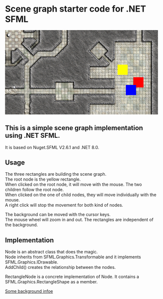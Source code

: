 # Scene graph starter code for .NET SFML

![Scene graph example](Views/resources/images/readme_image.png)

## This is a simple scene graph implementation using .NET SFML.

It is based on Nuget.SFML V2.6.1 and .NET 8.0.  

## Usage

The three rectangles are building the scene graph.  
The root node is the yellow rectangle.  
When clicked on the root node, it will move with the mouse. The two children follow the root node.  
When clicked on the one of child nodes, they will move individually with the mouse.  
A right click will stop the movement for both kind of nodes.  

The background can be moved with the cursor keys.  
The mouse wheel will zoom in and out.
The rectangles are independent of the background.

## Implementation

Node is an abstract class that does the magic.  
Node inherits from SFML.Graphics.Transformable and it implements SFML.Graphics.IDrawable.  
AddChild() creates the relationship between the nodes.  

RectangleNode is a concrete implementation of Node. It contains a SFML.Graphics.RectangleShape as a member.  

[Some background infoe](https://www.sfml-dev.org/tutorials/3.0/graphics/transform/#transforming-your-own-classes)

